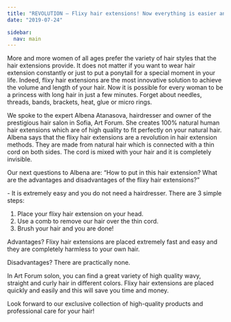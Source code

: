 ```yaml
---
title: "REVOLUTION – Flixy hair extensions! Now everything is easier and faster!"
date: "2019-07-24"

sidebar:
  nav: main
---
```


More and more women of all ages prefer the variety of hair styles that the hair extensions provide. It does not matter if you want to wear hair extension constantly or just to put a ponytail for a special moment in your life. Indeed, flixy hair extensions are the most innovative solution to achieve the volume and length of your hair. Now it is possible for every woman to be a princess with long hair in just a few minutes. Forget about needles, threads, bands, brackets, heat, glue or micro rings.

We spoke to the expert Albena Atanasova, hairdresser and owner of the prestigious hair salon in Sofia, Art Forum. She creates 100% natural human hair extensions which are of high quality to fit perfectly on your natural hair. Albena says that the flixy hair extensions are a revolution in hair extension methods. They are made from natural hair which is connected with a thin cord on both sides. The cord is mixed with your hair and it is completely invisible.

Our next questions to Albena are: “How to put in this hair extension? What are the advantages and disadvantages of the flixy hair extensions?”

\- It is extremely easy and you do not need a hairdresser. There are 3 simple steps:

1. Place your flixy hair extension on your head.
2. Use a comb to remove our hair over the thin cord.
3. Brush your hair and you are done!

Advantages? Flixy hair extensions are placed extremely fast and easy and they are completely harmless to your own hair.

Disadvantages? There are practically none.

In Art Forum solon, you can find a great variety of high quality wavy, straight and curly hair in different colors. Flixy hair extensions are placed quickly and easily and this will save you time and money.

Look forward to our exclusive collection of high-quality products and professional care for your hair!
